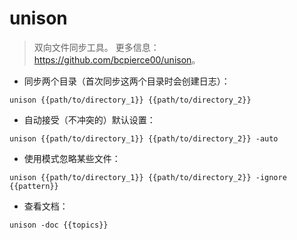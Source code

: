 # unison

> 双向文件同步工具。
> 更多信息：<https://github.com/bcpierce00/unison>。

- 同步两个目录（首次同步这两个目录时会创建日志）：

`unison {{path/to/directory_1}} {{path/to/directory_2}}`

- 自动接受（不冲突的）默认设置：

`unison {{path/to/directory_1}} {{path/to/directory_2}} -auto`

- 使用模式忽略某些文件：

`unison {{path/to/directory_1}} {{path/to/directory_2}} -ignore {{pattern}}`

- 查看文档：

`unison -doc {{topics}}`